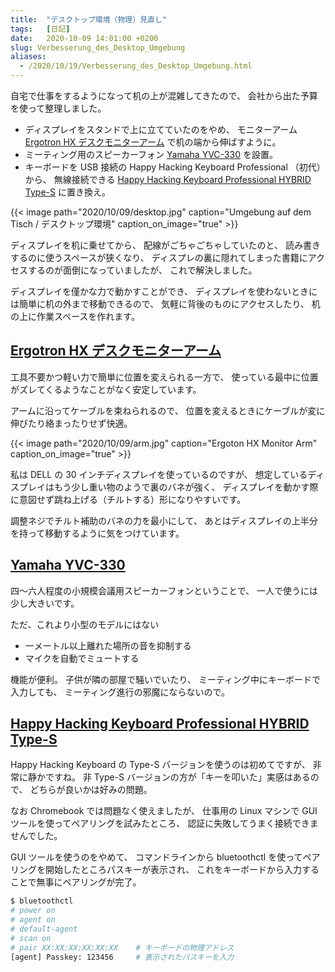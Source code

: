 ```yaml
---
title:  "デスクトップ環境（物理）見直し"
tags:	[日記]
date:	2020-10-09 14:01:00 +0200
slug: Verbesserung_des_Desktop_Umgebung
aliases:
  - /2020/10/19/Verbesserung_des_Desktop_Umgebung.html
---
```

自宅で仕事をするようになって机の上が混雑してきたので、
会社から出た予算を使って整理しました。

* ディスプレイをスタンドで上に立てていたのをやめ、
モニターアーム [Ergotron HX デスクモニターアーム] で机の端から伸ばすように。
* ミーティング用のスピーカーフォン [Yamaha YVC-330] を設置。
* キーボードを USB 接続の Happy Hacking Keyboard Professional （初代）から、
無線接続できる [Happy Hacking Keyboard Professional HYBRID Type-S] に置き換え。

{{< image
    path="2020/10/09/desktop.jpg"
    caption="Umgebung auf dem Tisch / デスクトップ環境"
    caption_on_image="true" >}}

ディスプレイを机に乗せてから、
配線がごちゃごちゃしていたのと、
読み書きするのに使うスペースが狭くなり、
ディスプレの裏に隠れてしまった書籍にアクセスするのが面倒になっていましたが、
これで解決しました。

ディスプレイを僅かな力で動かすことができ、
ディスプレイを使わないときには簡単に机の外まで移動できるので、
気軽に背後のものにアクセスしたり、
机の上に作業スペースを作れます。

## [Ergotron HX デスクモニターアーム]

工具不要かつ軽い力で簡単に位置を変えられる一方で、
使っている最中に位置がズレてくるようなことがなく安定しています。

アームに沿ってケーブルを束ねられるので、
位置を変えるときにケーブルが変に伸びたり絡まったりせず快適。

{{< image 
    path="2020/10/09/arm.jpg"
    caption="Ergoton HX Monitor Arm"
    caption_on_image="true" >}}

私は DELL の 30 インチディスプレイを使っているのですが、
想定しているディスプレイはもう少し重い物のようで裏のバネが強く、
ディスプレイを動かす際に意図せず跳ね上げる（チルトする）形になりやすいです。

調整ネジでチルト補助のバネの力を最小にして、
あとはディスプレイの上半分を持って移動するように気をつけています。

## [Yamaha YVC-330]

四〜六人程度の小規模会議用スピーカーフォンということで、
一人で使うには少し大きいです。

ただ、これより小型のモデルにはない

* 一メートル以上離れた場所の音を抑制する
* マイクを自動でミュートする

機能が便利。
子供が隣の部屋で騒いでいたり、
ミーティング中にキーボードで入力しても、
ミーティング進行の邪魔にならないので。

## [Happy Hacking Keyboard Professional HYBRID Type-S]

Happy Hacking Keyboard の Type-S バージョンを使うのは初めてですが、
非常に静かですね。
非 Type-S バージョンの方が「キーを叩いた」実感はあるので、
どちらが良いかは好みの問題。

なお Chromebook では問題なく使えましたが、
仕事用の Linux マシンで GUI ツールを使ってペアリングを試みたところ、
認証に失敗してうまく接続できませんでした。

GUI ツールを使うのをやめて、
コマンドラインから bluetoothctl を使ってペアリングを開始したところパスキーが表示され、
これをキーボードから入力することで無事にペアリングが完了。

```sh
$ bluetoothctl
# power on
# agent on
# default-agent
# scan on
# pair XX:XX:XX:XX:XX:XX    # キーボードの物理アドレス
[agent] Passkey: 123456     # 表示されたパスキーを入力
```

[Ergotron HX デスクモニターアーム]: https://www.ergotron.com/ja-jp/%E8%A3%BD%E5%93%81/%E8%A3%BD%E5%93%81%E8%A9%B3%E7%B4%B0/45-475
[Happy Hacking Keyboard Professional HYBRID Type-S]: https://happyhackingkb.com/jp/products/hybrid_types/ 
[Yamaha YVC-330]: https://sound-solution.yamaha.com/products/uc/yvc-330/index